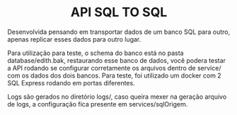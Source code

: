 <h1 align="center"> API SQL TO SQL </h1>
<p> Desenvolvida pensando em transportar dados de um banco SQL para outro, apenas replicar esses dados para outro lugar.</p>

<p> Para utilização para teste, o schema do banco está no pasta database/edith.bak, restaurando esse banco de dados, você podera testar a API rodando se configurar corretamente os arquivos dentro de service/ com os dados dos dois bancos. Para teste, foi utilizado um docker com 2 SQL Express rodando em portas diferentes.</p>

<p>Logs são gerados no diretório logs/, caso queira mexer na geração arquivo de logs, a configuração fica presente em services/sqlOrigem.</p>
